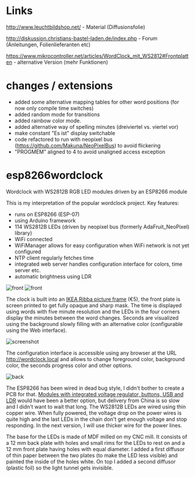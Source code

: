 # Links
http://www.leuchtbildshop.net/                                              - Material (Diffusionsfolie)

http://diskussion.christians-bastel-laden.de/index.php                      - Forum (Anleitungen, Folienlieferanten etc)

https://www.mikrocontroller.net/articles/WordClock_mit_WS2812#Frontplatten  - alternative Version (mehr Funktionen)

# changes / extensions

- added some alternative mapping tables for other word positions (for now only compile time switches)
- added random mode for transitions
- added rainbow color mode.
- added alternative way of spelling minutes (dreiviertel vs. viertel vor)
- make constant "Es ist" display switchable
- code refactored to run with neopixel bus (https://github.com/Makuna/NeoPixelBus) to avoid flickering
- "PROGMEM" aligned to 4 to avoid unaligned access exception
# esp8266wordclock
Wordclock with WS2812B RGB LED modules driven by an ESP8266 module

This is my interpretation of the popular wordclock project. Key features:

- runs on ESP8266 (ESP-07)
- using Arduino framework
- 114 WS2812B LEDs (driven by neopixel bus (formerly AdaFruit_NeoPixel) library)
- WiFi connected
- WiFiManager allows for easy configuration when WiFi network is not yet configured
- NTP client regularly fetches time
- integrated web server handles configuration interface for colors, time server etc.
- automatic brightness using LDR 

![front](https://github.com/thoralt/esp8266wordclock/blob/master/doc/exploding_letters.gif)
![front](https://github.com/thoralt/esp8266wordclock/blob/master/doc/IMG_5712.JPG)

The clock is built into an [IKEA Ribba picture frame](http://www.ikea.com/de/de/catalog/products/00078051/) (€5), the front plate is screen printed to get fully opaque and sharp mask. The time is displayed using words with five minute resolution and the LEDs in the four corners display the minutes between the word changes. Seconds are visualized using the background slowly filling with an alternative color (configurable using the Web interface).

![screenshot](https://github.com/thoralt/esp8266wordclock/blob/master/doc/IMG_5714_small.PNG)

The configuration interface is accessible using any browser at the URL http://wordclock.local and allows to change foreground color, background color, the seconds progress color and other options.

![back](https://github.com/thoralt/esp8266wordclock/blob/master/doc/IMG_5711.JPG)

The ESP8266 has been wired in dead bug style, I didn't bother to create a PCB for that. [Modules with integrated voltage regulator, buttons, USB and LDR](http://www.cnx-software.com/2015/12/14/3-compact-esp8266-board-includes-rgd-led-photo-resistor-buttons-and-a-usb-to-ttl-interface/) would have been a better option, but delivery from China is so slow and I didn't want to wait that long. The WS2812B LEDs are wired using thin copper wire. When fully powered, the voltage drop on the power wires is quite high and the last LEDs in the chain don't get enough voltage and stop responding. In the next version, I will use thicker wire for the power lines.

The base for the LEDs is made of MDF milled on my CNC mill. It consists of a 12 mm back plate with holes and small rims for the LEDs to rest on and a 12 mm front plate having holes with equal diameter. I added a first diffusor of thin paper between the two plates (to make the LED less visible) and painted the inside of the holes white. On top I added a second diffusor (plastic foil) so the light tunnel gets invisible.
